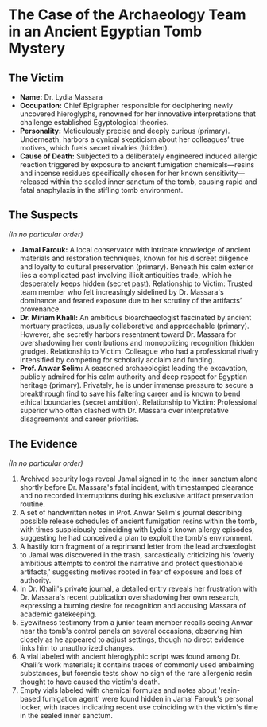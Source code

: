 # The Case of the Archaeology Team in an Ancient Egyptian Tomb Mystery

## The Victim
- **Name:** Dr. Lydia Massara
- **Occupation:** Chief Epigrapher responsible for deciphering newly uncovered hieroglyphs, renowned for her innovative interpretations that challenge established Egyptological theories.
- **Personality:** Meticulously precise and deeply curious (primary). Underneath, harbors a cynical skepticism about her colleagues’ true motives, which fuels secret rivalries (hidden).
- **Cause of Death:** Subjected to a deliberately engineered induced allergic reaction triggered by exposure to ancient fumigation chemicals—resins and incense residues specifically chosen for her known sensitivity—released within the sealed inner sanctum of the tomb, causing rapid and fatal anaphylaxis in the stifling tomb environment.

## The Suspects
*(In no particular order)*
- **Jamal Farouk:** A local conservator with intricate knowledge of ancient materials and restoration techniques, known for his discreet diligence and loyalty to cultural preservation (primary). Beneath his calm exterior lies a complicated past involving illicit antiquities trade, which he desperately keeps hidden (secret past). Relationship to Victim: Trusted team member who felt increasingly sidelined by Dr. Massara's dominance and feared exposure due to her scrutiny of the artifacts’ provenance.
- **Dr. Miriam Khalil:** An ambitious bioarchaeologist fascinated by ancient mortuary practices, usually collaborative and approachable (primary). However, she secretly harbors resentment toward Dr. Massara for overshadowing her contributions and monopolizing recognition (hidden grudge). Relationship to Victim: Colleague who had a professional rivalry intensified by competing for scholarly acclaim and funding.
- **Prof. Anwar Selim:** A seasoned archaeologist leading the excavation, publicly admired for his calm authority and deep respect for Egyptian heritage (primary). Privately, he is under immense pressure to secure a breakthrough find to save his faltering career and is known to bend ethical boundaries (secret ambition). Relationship to Victim: Professional superior who often clashed with Dr. Massara over interpretative disagreements and career priorities.

## The Evidence
*(In no particular order)*
1. Archived security logs reveal Jamal signed in to the inner sanctum alone shortly before Dr. Massara's fatal incident, with timestamped clearance and no recorded interruptions during his exclusive artifact preservation routine.
2. A set of handwritten notes in Prof. Anwar Selim's journal describing possible release schedules of ancient fumigation resins within the tomb, with times suspiciously coinciding with Lydia's known allergy episodes, suggesting he had conceived a plan to exploit the tomb's environment.
3. A hastily torn fragment of a reprimand letter from the lead archaeologist to Jamal was discovered in the trash, sarcastically criticizing his 'overly ambitious attempts to control the narrative and protect questionable artifacts,' suggesting motives rooted in fear of exposure and loss of authority.
4. In Dr. Khalil's private journal, a detailed entry reveals her frustration with Dr. Massara's recent publication overshadowing her own research, expressing a burning desire for recognition and accusing Massara of academic gatekeeping.
5. Eyewitness testimony from a junior team member recalls seeing Anwar near the tomb's control panels on several occasions, observing him closely as he appeared to adjust settings, though no direct evidence links him to unauthorized changes.
6. A vial labeled with ancient hieroglyphic script was found among Dr. Khalil’s work materials; it contains traces of commonly used embalming substances, but forensic tests show no sign of the rare allergenic resin thought to have caused the victim's death.
7. Empty vials labeled with chemical formulas and notes about 'resin-based fumigation agent' were found hidden in Jamal Farouk's personal locker, with traces indicating recent use coinciding with the victim's time in the sealed inner sanctum.